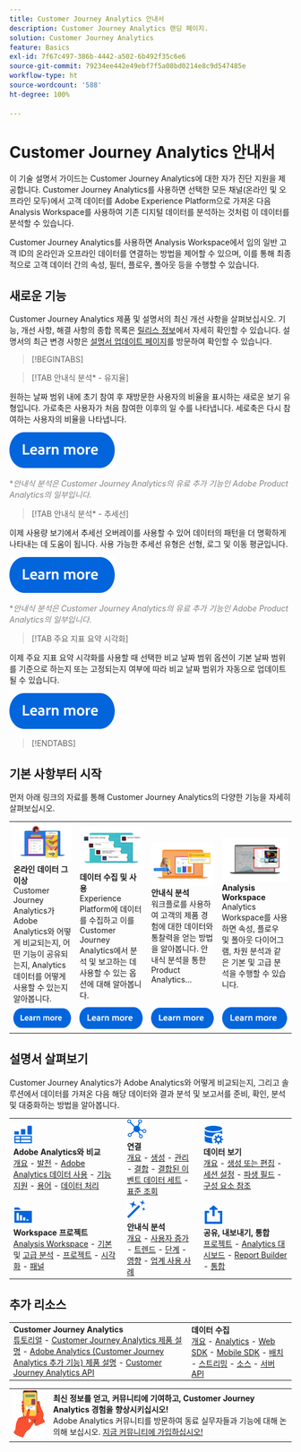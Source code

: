 ```yaml
---
title: Customer Journey Analytics 안내서
description: Customer Journey Analytics 랜딩 페이지.
solution: Customer Journey Analytics
feature: Basics
exl-id: 7f67c497-386b-4442-a502-6b492f35c6e6
source-git-commit: 79234ee442e49ebf7f5a08bd0214e8c9d547485e
workflow-type: ht
source-wordcount: '588'
ht-degree: 100%

---
```


# Customer Journey Analytics 안내서

이 기술 설명서 가이드는 Customer Journey Analytics에 대한 자가 진단 지원을 제공합니다. Customer Journey Analytics를 사용하면 선택한 모든 채널(온라인 및 오프라인 모두)에서 고객 데이터를 Adobe Experience Platform으로 가져온 다음 Analysis Workspace를 사용하여 기존 디지털 데이터를 분석하는 것처럼 이 데이터를 분석할 수 있습니다.

Customer Journey Analytics를 사용하면 Analysis Workspace에서 임의 일반 고객 ID의 온라인과 오프라인 데이터를 연결하는 방법을 제어할 수 있으며, 이를 통해 최종적으로 고객 데이터 간의 속성, 필터, 플로우, 폴아웃 등을 수행할 수 있습니다.

## 새로운 기능

Customer Journey Analytics 제품 및 설명서의 최신 개선 사항을 살펴보십시오. 기능, 개선 사항, 해결 사항의 종합 목록은 [릴리스 정보](../release-notes/latest.md)에서 자세히 확인할 수 있습니다.  설명서의 최근 변경 사항은 [설명서 업데이트 페이지](../release-notes/doc-changes.md)를 방문하여 확인할 수 있습니다.

>[!BEGINTABS]

>[!TAB 안내식 분석* - 유지율]

원하는 날짜 범위 내에 초기 참여 후 재방문한 사용자의 비율을 표시하는 새로운 보기 유형입니다. 가로축은 사용자가 처음 참여한 이후의 일 수를 나타냅니다. 세로축은 다시 참여하는 사용자의 비율을 나타냅니다.

[![이미지](assets/learn-more-button.svg)](/help//guided-analysis/types/retention-rates.md)

<span style="color:gray">*_안내식 분석은 Customer Journey Analytics의 유료 추가 기능인 Adobe Product Analytics의 일부입니다._</span>




>[!TAB 안내식 분석* - 추세선]

이제 사용량 보기에서 추세선 오버레이를 사용할 수 있어 데이터의 패턴을 더 명확하게 나타내는 데 도움이 됩니다. 사용 가능한 추세선 유형은 선형, 로그 및 이동 평균입니다.

[![이미지](assets/learn-more-button.svg)](/help/guided-analysis/types/usage.md)

<span style="color:gray">*_안내식 분석은 Customer Journey Analytics의 유료 추가 기능인 Adobe Product Analytics의 일부입니다._</span>


>[!TAB 주요 지표 요약 시각화]

이제 주요 지표 요약 시각화를 사용할 때 선택한 비교 날짜 범위 옵션이 기본 날짜 범위를 기준으로 하는지 또는 고정되는지 여부에 따라 비교 날짜 범위가 자동으로 업데이트될 수 있습니다.

[![이미지](assets/learn-more-button.svg)](/help/analysis-workspace/visualizations/key-metric.md)

>[!ENDTABS]

## 기본 사항부터 시작

먼저 아래 링크의 자료를 통해 Customer Journey Analytics의 다양한 기능을 자세히 살펴보십시오.

<table style="table-layout:fixed">
  <tr style="border: 0;">
    <td>
    <a href="/help/getting-started/aa-vs-cja/overview.md"><img src="./assets/aa-vs-cja.png"></a>
    <div><strong>온라인 데이터 그 이상</strong><br/>Customer Journey Analytics가 Adobe Analytics와 어떻게 비교되는지, 어떤 기능이 공유되는지, Analytics 데이터를 어떻게 사용할 수 있는지 알아봅니다.</div>
    </td>
    <td>
    <a href="/help/data-ingestion/data-ingestion.md"><img src="./assets/data-ingestion.png"></a>
    <div><strong>데이터 수집 및 사용</strong><br/>Experience Platform에 데이터를 수집하고 이를 Customer Journey Analytics에서 분석 및 보고하는 데 사용할 수 있는 옵션에 대해 알아봅니다.</div>
    </td>
    <td>
    <a href="/help/guided-analysis/overview.md"><img src="./assets/product-analytics.png"></a>
    <div><strong>안내식 분석</strong><br/>워크플로를 사용하여 고객의 제품 경험에 대한 데이터와 통찰력을 얻는 방법을 알아봅니다. 안내식 분석을 통한 Product Analytics…
    </div>
    </td>
    <td>
    <a href="/help/analysis-workspace/home.md"><img src="./assets/workspace.png"></a>
    <div><strong>Analysis Workspace</strong><br/>Analytics Workspace를 사용하면 속성, 플로우 및 폴아웃 다이어그램, 차원 분석과 같은 기본 및 고급 분석을 수행할 수 있습니다.</div>
    </td>
  </tr>
  <tr style="border: 0;">
    <td align="center"><a href="/help/getting-started/aa-vs-cja/overview.md"><img src="./assets/learn-more-button.svg"></a></td>
    <td align="center"><a href="/help/data-ingestion/data-ingestion.md"><img src="./assets/learn-more-button.svg"></a></td>
    <td align="center"><a href="/help/guided-analysis/overview.md"><img src="./assets/learn-more-button.svg"></a></td>
    <td align="center"><a href="/help/analysis-workspace/home.md"><img src="./assets/learn-more-button.svg"></a></td>
    </tr>
</table>

## 설명서 살펴보기

Customer Journey Analytics가 Adobe Analytics와 어떻게 비교되는지, 그리고 솔루션에서 데이터를 가져온 다음 해당 데이터와 결과 분석 및 보고서를 준비, 확인, 분석 및 대중화하는 방법을 알아봅니다.

<table style="table-layout:auto">
  <tr style="border: 0;">
    <td>
      <img src="./assets/analytics.svg" width="35px"><br/>
      <strong>Adobe Analytics와 비교</strong><br/><a href="/help/getting-started/aa-vs-cja/overview.md">개요</a> - <a href="/help/getting-started/aa-to-cja.md">발전</a> - <a href="/help/getting-started/aa-vs-cja/aa-data-in-cja.md">Adobe Analytics 데이터 사용</a> - <a href="/help/getting-started/aa-vs-cja/cja-aa.md">기능 지원</a> - <a href="/help/getting-started/aa-vs-cja/terminology.md">용어</a> - <a href="/help/getting-started/aa-vs-cja/data-processing-comparisons.md">데이터 처리</a>
    </td>
    <td>
      <img src="./assets/connections.svg" width="35px"><br/>
      <strong>연결</strong><br/><a href="/help/connections/overview.md">개요</a> - <a href="/help/connections/create-connection.md">생성</a> - <a href="/help/connections/manage-connections.md">관리</a> - <a href="/help/stitching/overview.md">결합</a> - <a href="/help/connections/combined-dataset.md">결합된 이벤트 데이터 세트</a> - <a href="/help/connections/standard-lookups.md">표준 조회</a>
    </td>
     <td>
      <img src="./assets/dataviews.svg" width="35px"><br/>
      <strong>데이터 보기</strong><br/><a href="/help/data-views/data-views.md">개요</a> - <a href="/help/data-views/create-dataview.md">생성 또는 편집</a> - <a href="/help/data-views/session-settings.md">세션 설정</a> - <a href="/help/data-views/derived-fields/derived-fields.md">파생 필드</a> - <a href="/help/data-views/component-reference.md">구성 요소 참조</a>
    </td>

</tr>
  <tr style="border: 0;">
    <td>
      <img src="./assets/workspace.svg" width="35px"><br/>
      <strong>Workspace 프로젝트</strong><br/><a href="/help/analysis-workspace/home.md">Analysis Workspace</a> - <a href="/help/analysis-workspace/perform-basic-analysis.md">기본 </a> 및 <a href="/help/analysis-workspace/perform-adv-analysis.md">고급 분석</a> - <a href="/help/analysis-workspace/build-workspace-project/freeform-overview.md">프로젝트</a> - <a href="/help/analysis-workspace/visualizations/freeform-analysis-visualizations.md">시각화</a> - <a href="/help/analysis-workspace/c-panels/freeform-panel.md">패널</a>
    </td>
    <td>
      <img src="./assets/guided-analysis.svg" width="35px"><br/>
      <strong>안내식 분석</strong><br/><a href="/help/guided-analysis/overview.md">개요</a> - <a href="/help/guided-analysis/types/active.md">사용자 증가</a> - <a href="/help/guided-analysis/types/usage.md">트렌드</a> - <a href="/help/guided-analysis/types/friction.md">단계</a> - <a href="/help/guided-analysis/types/release.md">영향</a> - <a href="/help/guided-analysis/industry-use-cases.md">업계 사용 사례</a>
    </td>
    <td>
      <img src="./assets/share.svg" width="35px"><br/>
      <strong>공유, 내보내기, 통합</strong><br/><a href="/help/analysis-workspace/curate-share/share-projects.md">프로젝트</a> - <a href="/help/mobile-app/home.md">Analytics 대시보드</a> - <a href="/help/report-builder/report-buider-overview.md">Report Builder</a>  - <a href="/help/integrations/overview.md">통합</a>
    </td>
  </tr>
</table>

## 추가 리소스

<table style="table-layout:fixed"><tr style="border: 0;">
<td><strong>Customer Journey Analytics</strong><br/>
<a href="https://experienceleague.adobe.com/docs/customer-journey-analytics-learn/tutorials/overview.html" target="_blank">튜토리얼</a> - <a href="https://helpx.adobe.com/kr/legal/product-descriptions/customer-journey-analytics.html" target="_blank">Customer Journey Analytics 제품 설명</a> - <a href="https://helpx.adobe.com/kr/legal/product-descriptions/adobe-analytics-addon-customer-journey-analytics.html" target="_blank">Adobe Analytics (Customer Journey Analytics 추가 기능) 제품 설명</a> - <a href="https://developer.adobe.com/cja-apis/docs/" target="_blank">Customer Journey Analytics API</a>
</td>
<td><strong>데이터 수집</strong><br/><a href="/help/data-ingestion/data-ingestion.md">개요</a> - <a href="/help/data-ingestion/analytics.md">Analytics</a> - <a href="/help/data-ingestion/aepwebsdk.md">Web SDK</a> - <a href="/help/data-ingestion/aepmobilesdk.md">Mobile SDK</a> - <a href="/help/data-ingestion/batch.md">배치</a> - <a href="/help/data-ingestion/streaming.md">스트리밍</a> - <a href="/help/data-ingestion/sources.md">소스</a> - <a href="/help/data-ingestion/serverapi.md">서버 API</a>
</td>
</tr></table>


<table style="table-layout:auto" class="tablelayout-is-fixed"><tbody><tr style="border: 0;"><td><img src="./assets/newsletter.png"></td><td>
<b>최신 정보를 얻고, 커뮤니티에 기여하고, Customer Journey Analytics 경험을 향상시키십시오!</b><br>Adobe Analytics 커뮤니티를 방문하여 동료 실무자들과 기능에 대해 논의해 보십시오. <a href="https://experienceleaguecommunities.adobe.com/t5/adobe-analytics/ct-p/adobe-analytics-community">지금 커뮤니티에 가입하십시오!</a></td></tr></tbody></table>
